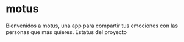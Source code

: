 # motus
Bienvenidos a motus, una app para compartir tus emociones con las personas que más quieres.
Estatus del proyecto
